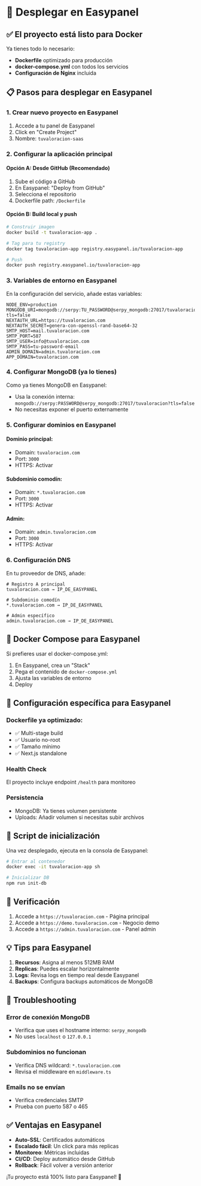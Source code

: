 # 🚀 Desplegar en Easypanel

## ✅ El proyecto está listo para Docker

Ya tienes todo lo necesario:
- **Dockerfile** optimizado para producción
- **docker-compose.yml** con todos los servicios
- **Configuración de Nginx** incluida

## 📋 Pasos para desplegar en Easypanel

### 1. Crear nuevo proyecto en Easypanel

1. Accede a tu panel de Easypanel
2. Click en "Create Project"
3. Nombre: `tuvaloracion-saas`

### 2. Configurar la aplicación principal

#### Opción A: Desde GitHub (Recomendado)
1. Sube el código a GitHub
2. En Easypanel: "Deploy from GitHub"
3. Selecciona el repositorio
4. Dockerfile path: `/Dockerfile`

#### Opción B: Build local y push
```bash
# Construir imagen
docker build -t tuvaloracion-app .

# Tag para tu registry
docker tag tuvaloracion-app registry.easypanel.io/tuvaloracion-app

# Push
docker push registry.easypanel.io/tuvaloracion-app
```

### 3. Variables de entorno en Easypanel

En la configuración del servicio, añade estas variables:

```env
NODE_ENV=production
MONGODB_URI=mongodb://serpy:TU_PASSWORD@serpy_mongodb:27017/tuvaloracion?tls=false
NEXTAUTH_URL=https://tuvaloracion.com
NEXTAUTH_SECRET=genera-con-openssl-rand-base64-32
SMTP_HOST=mail.tuvaloracion.com
SMTP_PORT=587
SMTP_USER=info@tuvaloracion.com
SMTP_PASS=tu-password-email
ADMIN_DOMAIN=admin.tuvaloracion.com
APP_DOMAIN=tuvaloracion.com
```

### 4. Configurar MongoDB (ya lo tienes)

Como ya tienes MongoDB en Easypanel:
- Usa la conexión interna: `mongodb://serpy:PASSWORD@serpy_mongodb:27017/tuvaloracion?tls=false`
- No necesitas exponer el puerto externamente

### 5. Configurar dominios en Easypanel

#### Dominio principal:
- Domain: `tuvaloracion.com`
- Port: `3000`
- HTTPS: Activar

#### Subdominio comodín:
- Domain: `*.tuvaloracion.com`
- Port: `3000`
- HTTPS: Activar

#### Admin:
- Domain: `admin.tuvaloracion.com`
- Port: `3000`
- HTTPS: Activar

### 6. Configuración DNS

En tu proveedor de DNS, añade:

```
# Registro A principal
tuvaloracion.com → IP_DE_EASYPANEL

# Subdominio comodín
*.tuvaloracion.com → IP_DE_EASYPANEL

# Admin específico
admin.tuvaloracion.com → IP_DE_EASYPANEL
```

## 🐳 Docker Compose para Easypanel

Si prefieres usar el docker-compose.yml:

1. En Easypanel, crea un "Stack"
2. Pega el contenido de `docker-compose.yml`
3. Ajusta las variables de entorno
4. Deploy

## 🔧 Configuración específica para Easypanel

### Dockerfile ya optimizado:
- ✅ Multi-stage build
- ✅ Usuario no-root
- ✅ Tamaño mínimo
- ✅ Next.js standalone

### Health Check
El proyecto incluye endpoint `/health` para monitoreo

### Persistencia
- MongoDB: Ya tienes volumen persistente
- Uploads: Añadir volumen si necesitas subir archivos

## 📝 Script de inicialización

Una vez desplegado, ejecuta en la consola de Easypanel:

```bash
# Entrar al contenedor
docker exec -it tuvaloracion-app sh

# Inicializar DB
npm run init-db
```

## 🎯 Verificación

1. Accede a `https://tuvaloracion.com` - Página principal
2. Accede a `https://demo.tuvaloracion.com` - Negocio demo
3. Accede a `https://admin.tuvaloracion.com` - Panel admin

## 💡 Tips para Easypanel

1. **Recursos**: Asigna al menos 512MB RAM
2. **Replicas**: Puedes escalar horizontalmente
3. **Logs**: Revisa logs en tiempo real desde Easypanel
4. **Backups**: Configura backups automáticos de MongoDB

## 🚨 Troubleshooting

### Error de conexión MongoDB
- Verifica que uses el hostname interno: `serpy_mongodb`
- No uses `localhost` o `127.0.0.1`

### Subdominios no funcionan
- Verifica DNS wildcard: `*.tuvaloracion.com`
- Revisa el middleware en `middleware.ts`

### Emails no se envían
- Verifica credenciales SMTP
- Prueba con puerto 587 o 465

## ✅ Ventajas en Easypanel

- **Auto-SSL**: Certificados automáticos
- **Escalado fácil**: Un click para más replicas
- **Monitoreo**: Métricas incluidas
- **CI/CD**: Deploy automático desde GitHub
- **Rollback**: Fácil volver a versión anterior

¡Tu proyecto está 100% listo para Easypanel! 🎉
